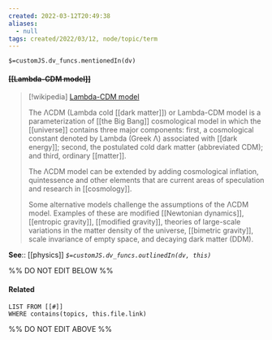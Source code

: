 ```yaml
---
created: 2022-03-12T20:49:38 
aliases:
  - null
tags: created/2022/03/12, node/topic/term
---
```

`$=customJS.dv_funcs.mentionedIn(dv)`

#### <s class="topic-title">[[Lambda-CDM model]]</s>

> [!wikipedia] [Lambda-CDM model](https://en.wikipedia.org/wiki/Lambda-CDM%20model)
> 
> The ΛCDM (Lambda cold [[dark matter]]) or Lambda-CDM model is a parameterization of [[the Big Bang]] cosmological model in which the [[universe]] contains three major components: first, a cosmological constant denoted by Lambda (Greek Λ) associated with [[dark energy]]; second, the postulated cold dark matter (abbreviated CDM); and third, ordinary [[matter]]. 
> 
> The ΛCDM model can be extended by adding cosmological inflation, quintessence and other elements that are current areas of speculation and research in [[cosmology]].
> 
> Some alternative models challenge the assumptions of the ΛCDM model. Examples of these are modified [[Newtonian dynamics]], [[entropic gravity]], [[modified gravity]], theories of large-scale variations in the matter density of the universe, [[bimetric gravity]], scale invariance of empty space, and decaying dark matter (DDM).
>


**See**:: [[physics]]
*`$=customJS.dv_funcs.outlinedIn(dv, this)`*

%% DO NOT EDIT BELOW %%

#### Related 

```dataview
LIST FROM [[#]]
WHERE contains(topics, this.file.link)
```
%% DO NOT EDIT ABOVE %%
